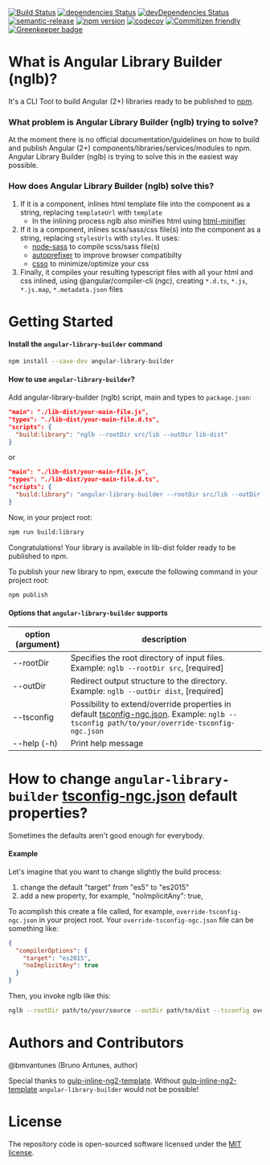 [![Build Status](https://travis-ci.org/bmvantunes/angular-library-builder.svg?branch=master)](https://travis-ci.org/bmvantunes/angular-library-builder)
[![dependencies Status](https://david-dm.org/bmvantunes/angular-library-builder/status.svg)](https://david-dm.org/bmvantunes/angular-library-builder)
[![devDependencies Status](https://david-dm.org/bmvantunes/angular-library-builder/dev-status.svg)](https://david-dm.org/bmvantunes/angular-library-builder?type=dev)
[![semantic-release](https://img.shields.io/badge/%20%20%F0%9F%93%A6%F0%9F%9A%80-semantic--release-e10079.svg)](https://github.com/semantic-release/semantic-release)
[![npm version](https://badge.fury.io/js/angular-library-builder.svg)](https://badge.fury.io/js/angular-library-builder)
[![codecov](https://codecov.io/gh/bmvantunes/angular-library-builder/branch/master/graph/badge.svg)](https://codecov.io/gh/bmvantunes/angular-library-builder)
[![Commitizen friendly](https://img.shields.io/badge/commitizen-friendly-brightgreen.svg)](http://commitizen.github.io/cz-cli/)
[![Greenkeeper badge](https://badges.greenkeeper.io/bmvantunes/angular-library-builder.svg)](https://greenkeeper.io/)

# What is Angular Library Builder (nglb)?

It's a CLI Tool to build Angular (2+) libraries ready to be published to [npm](https://www.npmjs.com/).

### What problem is Angular Library Builder (nglb) trying to solve?

At the moment there is no official documentation/guidelines on how to build and publish Angular (2+) components/libraries/services/modules to npm. Angular Library Builder (nglb) is trying to solve this in the easiest way possible.

### How does Angular Library Builder (nglb) solve this?

1. If it is a component, inlines html template file into the component as a string, replacing `templateUrl` with `template`
    - In the inlining process nglb also minifies html using [html-minifier](https://www.npmjs.com/package/html-minifier)
2. If it is a component, inlines scss/sass/css file(s) into the component as a string, replacing `stylesUrls` with `styles`. It uses:
    - [node-sass](https://www.npmjs.com/package/node-sass) to compile scss/sass file(s) 
    - [autoprefixer](https://www.npmjs.com/package/autoprefixer) to improve browser compatibilty
    - [csso](https://www.npmjs.com/package/csso) to minimize/optimize your css
3. Finally, it compiles your resulting typescript files with all your html and css inlined, using @angular/compiler-cli (ngc), creating `*.d.ts`, `*.js`, `*.js.map`, `*.metadata.json` files

# Getting Started

#### Install the `angular-library-builder` command

```sh
npm install --save-dev angular-library-builder
```

#### How to use `angular-library-builder`?

Add angular-library-builder (nglb) script, main and types to `package.json`:

```json
"main": "./lib-dist/your-main-file.js",
"types": "./lib-dist/your-main-file.d.ts",
"scripts": {
  "build:library": "nglb --rootDir src/lib --outDir lib-dist"
}
```
or
```json
"main": "./lib-dist/your-main-file.js",
"types": "./lib-dist/your-main-file.d.ts",
"scripts": {
  "build:library": "angular-library-builder --rootDir src/lib --outDir lib-dist"
}
```

Now, in your project root:
```sh
npm run build:library
```

Congratulations! Your library is available in lib-dist folder ready to be published to npm.

To publish your new library to npm, execute the following command in your project root: 
```sh
npm publish
```

#### Options that `angular-library-builder` supports
option (argument) | description
------------ | -------------
--rootDir | Specifies the root directory of input files. Example: ```nglb --rootDir src```, [required]
--outDir | Redirect output structure to the directory. Example: ```nglb --outDir dist```, [required]
--tsconfig | Possibility to extend/override properties in default [tsconfig-ngc.json](https://github.com/bmvantunes/angular-library-builder/blob/master/tsconfig-ngc.json). Example: ```nglb --tsconfig path/to/your/override-tsconfig-ngc.json```
--help (-h) | Print help message


# How to change `angular-library-builder` [tsconfig-ngc.json](https://github.com/bmvantunes/angular-library-builder/blob/master/tsconfig-ngc.json) default properties?
Sometimes the defaults aren't good enough for everybody.

#### Example
Let's imagine that you want to change slightly the build process:
1. change the default "target" from "es5" to "es2015"
2. add a new property, for example, "noImplicitAny": true,

To acomplish this create a file called, for example, ```override-tsconfig-ngc.json``` in your project root.
Your ```override-tsconfig-ngc.json``` file can be something like:
```json
{
  "compilerOptions": {
    "target": "es2015",
    "noImplicitAny": true
  }
}
```

Then, you invoke nglb like this:
```bash
nglb --rootDir path/to/your/source --outDir path/to/dist --tsconfig override-tsconfig-ngc.json
```

# Authors and Contributors

@bmvantunes (Bruno Antunes, author)

Special thanks to [gulp-inline-ng2-template](https://github.com/ludohenin/gulp-inline-ng2-template). Without [gulp-inline-ng2-template](https://github.com/ludohenin/gulp-inline-ng2-template) `angular-library-builder` would not be possible!

# License

The repository code is open-sourced software licensed under the [MIT license](https://opensource.org/licenses/MIT).
